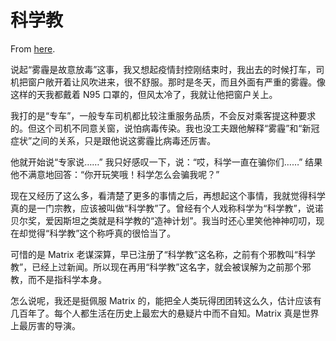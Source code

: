 # 科学教

From [here](https://yinwang1.substack.com/p/dda).

说起“雾霾是故意放毒”这事，我又想起疫情封控刚结束时，我出去的时候打车，司机把窗户敞开着让风吹进来，很不舒服。那时是冬天，而且外面有严重的雾霾。像这样的天我都戴着 N95 口罩的，但风太冷了，我就让他把窗户关上。

我打的是“专车”，一般专车司机都比较注重服务品质，不会反对乘客提这种要求的。但这个司机不同意关窗，说怕病毒传染。我也没工夫跟他解释“雾霾”和“新冠症状”之间的关系，只是跟他说这雾霾比病毒还厉害。

他就开始说“专家说……” 我只好感叹一下，说：“哎，科学一直在骗你们……” 结果他不满意地回答：“你开玩笑哦！科学怎么会骗我呢？”

现在又经历了这么多，看清楚了更多的事情之后，再想起这个事情，我就觉得科学真的是一门宗教，应该被叫做“科学教”了。曾经有个人戏称科学为“科学教”，说诺贝尔奖，爱因斯坦之类就是科学教的“造神计划”。我当时还心里笑他神神叨叨，现在却觉得“科学教”这个称呼真的很恰当了。

可惜的是 Matrix 老谋深算，早已注册了“科学教”这名称，之前有个邪教叫“科学教”，已经上过新闻。所以现在再用“科学教”这名字，就会被误解为之前那个邪教，而不是指科学本身。

怎么说呢，我还是挺佩服 Matrix 的，能把全人类玩得团团转这么久，估计应该有几百年了。每个人都生活在历史上最宏大的悬疑片中而不自知。Matrix 真是世界上最厉害的导演。
